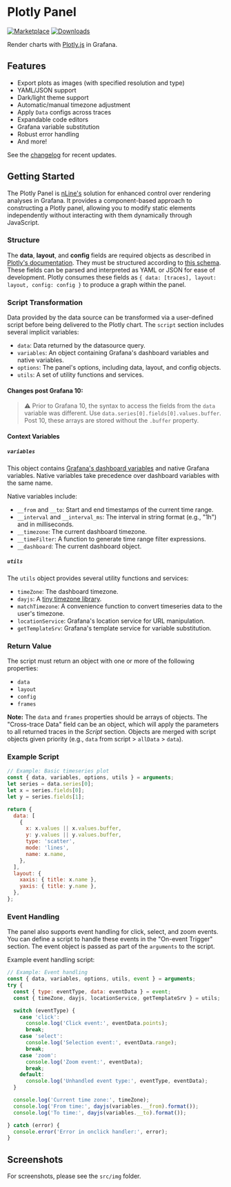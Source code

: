# Plotly Panel

[![Marketplace](https://img.shields.io/badge/dynamic/json?logo=grafana&color=F47A20&label=marketplace&prefix=v&query=%24.items%5B%3F%28%40.slug%20%3D%3D%20%22nline-plotlyjs-panel%22%29%5D.version&url=https%3A%2F%2Fgrafana.com%2Fapi%2Fplugins)](https://grafana.com/grafana/plugins/nline-plotlyjs-panel)
[![Downloads](https://img.shields.io/badge/dynamic/json?logo=grafana&color=F47A20&label=downloads&query=%24.items%5B%3F%28%40.slug%20%3D%3D%20%22nline-plotlyjs-panel%22%29%5D.downloads&url=https%3A%2F%2Fgrafana.com%2Fapi%2Fplugins)](https://grafana.com/grafana/plugins/nline-plotlyjs-panel)

Render charts with [Plotly.js](https://plotly.com/javascript/) in Grafana.

## Features

- Export plots as images (with specified resolution and type)
- YAML/JSON support
- Dark/light theme support
- Automatic/manual timezone adjustment
- Apply `Data` configs across traces
- Expandable code editors
- Grafana variable substitution
- Robust error handling
- And more!

See the [changelog](./CHANGELOG.md) for recent updates.

## Getting Started

The Plotly Panel is [nLine's](https://nline.io) solution for enhanced control over rendering analyses in Grafana. It provides a component-based approach to constructing a Plotly panel, allowing you to modify static elements independently without interacting with them dynamically through JavaScript.

### Structure

The **data**, **layout**, and **config** fields are required objects as described in [Plotly's documentation](https://plotly.com/javascript/plotlyjs-function-reference/). They must be structured according to [this schema](https://raw.githubusercontent.com/plotly/plotly.js/master/dist/plot-schema.json). These fields can be parsed and interpreted as YAML or JSON for ease of development. Plotly consumes these fields as `{ data: [traces], layout: layout, config: config }` to produce a graph within the panel.

### Script Transformation

Data provided by the data source can be transformed via a user-defined script before being delivered to the Plotly chart. The `script` section includes several implicit variables:

- `data`: Data returned by the datasource query.
- `variables`: An object containing Grafana's dashboard variables and native variables.
- `options`: The panel's options, including data, layout, and config objects.
- `utils`: A set of utility functions and services.

#### Changes post Grafana 10:

> ⚠️ Prior to Grafana 10, the syntax to access the fields from the `data` variable was different. Use `data.series[0].fields[0].values.buffer`. Post 10, these arrays are stored without the `.buffer` property.

#### Context Variables

##### `variables`

This object contains [Grafana's dashboard variables](https://grafana.com/docs/grafana/latest/variables/) and native Grafana variables. Native variables take precedence over dashboard variables with the same name.

Native variables include:

- `__from` and `__to`: Start and end timestamps of the current time range.
- `__interval` and `__interval_ms`: The interval in string format (e.g., "1h") and in milliseconds.
- `__timezone`: The current dashboard timezone.
- `__timeFilter`: A function to generate time range filter expressions.
- `__dashboard`: The current dashboard object.

##### `utils`

The `utils` object provides several utility functions and services:

- `timeZone`: The dashboard timezone.
- `dayjs`: A [tiny timezone library](https://github.com/iamkun/dayjs).
- `matchTimezone`: A convenience function to convert timeseries data to the user's timezone.
- `locationService`: Grafana's location service for URL manipulation.
- `getTemplateSrv`: Grafana's template service for variable substitution.

### Return Value

The script must return an object with one or more of the following properties:

- `data`
- `layout`
- `config`
- `frames`

**Note:** The `data` and `frames` properties should be arrays of objects. The "Cross-trace Data" field can be an object, which will apply the parameters to all returned traces in the _Script_ section. Objects are merged with script objects given priority (e.g., `data` from script > `allData` > `data`).

### Example Script

```js
// Example: Basic timeseries plot
const { data, variables, options, utils } = arguments;
let series = data.series[0];
let x = series.fields[0];
let y = series.fields[1];

return {
  data: [
    {
      x: x.values || x.values.buffer,
      y: y.values || y.values.buffer,
      type: 'scatter',
      mode: 'lines',
      name: x.name,
    },
  ],
  layout: {
    xaxis: { title: x.name },
    yaxis: { title: y.name },
  },
};
```

### Event Handling

The panel also supports event handling for click, select, and zoom events. You can define a script to handle these events in the "On-event Trigger" section. The event object is passed as part of the `arguments` to the script.

Example event handling script:

```js
// Example: Event handling
const { data, variables, options, utils, event } = arguments;
try {
  const { type: eventType, data: eventData } = event;
  const { timeZone, dayjs, locationService, getTemplateSrv } = utils;

  switch (eventType) {
    case 'click':
      console.log('Click event:', eventData.points);
      break;
    case 'select':
      console.log('Selection event:', eventData.range);
      break;
    case 'zoom':
      console.log('Zoom event:', eventData);
      break;
    default:
      console.log('Unhandled event type:', eventType, eventData);
  }

  console.log('Current time zone:', timeZone);
  console.log('From time:', dayjs(variables.__from).format());
  console.log('To time:', dayjs(variables.__to).format());

} catch (error) {
  console.error('Error in onclick handler:', error);
}
```

## Screenshots

For screenshots, please see the `src/img` folder.
